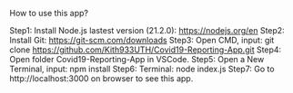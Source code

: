 How to use this app?

Step1: Install Node.js lastest version (21.2.0): https://nodejs.org/en
Step2: Install Git: https://git-scm.com/downloads
Step3: Open CMD, input: git clone https://github.com/Kith933UTH/Covid19-Reporting-App.git
Step4: Open folder Covid19-Reporting-App in VSCode.
Step5: Open a New Terminal, input: npm install
Step6: Terminal: node index.js
Step7: Go to http://localhost:3000 on browser to see this app.
